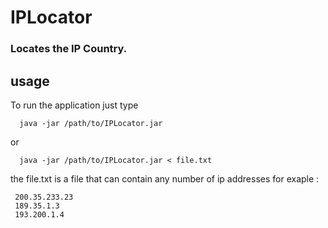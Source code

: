 # IPLocator

### Locates the IP Country.

## usage

To run the application just type 
   
      java -jar /path/to/IPLocator.jar

or 

      java -jar /path/to/IPLocator.jar < file.txt

the file.txt is a file that can contain any number of ip addresses
for exaple :

     200.35.233.23
     189.35.1.3
     193.200.1.4
